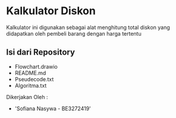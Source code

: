 # Kalkulator Diskon 

Kalkulator ini digunakan sebagai alat menghitung total diskon yang didapatkan oleh pembeli barang dengan harga tertentu 

## Isi dari Repository
- Flowchart.drawio
- README.md 
- Pseudecode.txt 
- Algoritma.txt 

Dikerjakan Oleh :
- 'Sofiana Nasywa - BE3272419' 
 